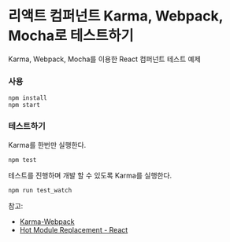 # 리액트 컴퍼넌트 Karma, Webpack, Mocha로 테스트하기

Karma, Webpack, Mocha를 이용한 React 컴퍼넌트 테스트 예제

### 사용
```
npm install
npm start
```

### 테스트하기

Karma를 한번만 실행한다.
```
npm test
```
테스트를 진행하며 개발 할 수 있도록 Karma를 실행한다.
```
npm run test_watch
```

참고: 
- [Karma-Webpack](https://webpack.github.io/docs/usage-with-karma.html#webpackmiddleware)
- [Hot Module Replacement - React](https://webpack.js.org/guides/hmr-react/#babel-config)
